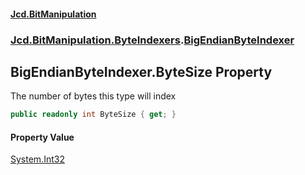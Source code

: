 #### [Jcd.BitManipulation](index.md 'index')

### [Jcd.BitManipulation.ByteIndexers](Jcd.BitManipulation.ByteIndexers.md 'Jcd.BitManipulation.ByteIndexers').[BigEndianByteIndexer](Jcd.BitManipulation.ByteIndexers.BigEndianByteIndexer.md 'Jcd.BitManipulation.ByteIndexers.BigEndianByteIndexer')

## BigEndianByteIndexer.ByteSize Property

The number of bytes this type will index

```csharp
public readonly int ByteSize { get; }
```

#### Property Value

[System.Int32](https://docs.microsoft.com/en-us/dotnet/api/System.Int32 'System.Int32')